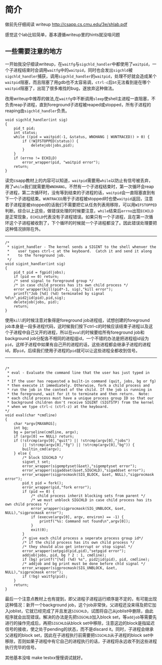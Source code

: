 # 简介
做前先仔细阅读 writeup http://csapp.cs.cmu.edu/3e/shlab.pdf

感觉这个lab比较简单，基本遵循writeup里的hints就没啥问题

## 一些需要注意的地方
一开始我没仔细读writeup，在`waitfg`与`sigchld_handler`中都使用了`waitpid`，一个子进程结束时会调用`waitfg`中的`waitpid`，同时也会发出`sigchld`被`sigchld_handler`捕获，调用`sigchld_handler`的`waitpid`，处理不好就会造成某个`waitpid`阻塞，而且阻塞了用gdb也不太容易调，`ctrl-c`后`bt`无法看到是在哪个`waitpid`阻塞了，出现了很多难找的bug，遂放弃这种做法。

改用writeup中推荐的做法,在`waitfg`中不断调用`sleep`使shell主进程一直阻塞，不负责reap子进程，直到foreground子进程被reaped或stopped，所有子进程的reaping由`sigchld_handler`负责。

```
void sigchld_handler(int sig) 
{
	pid_t pid;
	int status;
	while ((pid = waitpid(-1, &status, WNOHANG | WUNTRACED)) > 0) {
		if (!WIFSTOPPED(status)) {
			deletejob(jobs,pid);
		}
	}
	if (errno != ECHILD)
		error_wrapper(pid, "waitpid error");
    return;
}
```

读完csapp教材上的内容可以知道，`waitpid`需要用`while`以防止有信号被丢弃，用了`while`我们就需要用`WNOHANG`，不然有一个子进程结束时，第一次循环会reap子进程，第二次循环时，没有等到结束的子进程的话，`waitpid`会一直阻塞直到有下一个子进程结束。`WUNTRACED`用于子进程被stopped时也使`waitpid`返回，注意若子进程是被stopped的话我们不需要把它从任务列表用移除，可以用`WIFSTOPPED`判断。综合以上这些，做错误处理的时候要注意，`while`结束后`errno`出现`ECHILD`是正常现象，`ECHILD`代表没有子进程错误。如果只有一个子进程，且在第一次循环这个子进程被收割了，下个循环的时候就一个子进程都没了。因此错误处理要把这种情况排除在外。
***
```
/* 
 * sigint_handler - The kernel sends a SIGINT to the shell whenver the
 *    user types ctrl-c at the keyboard.  Catch it and send it along
 *    to the foreground job.  
 */
void sigint_handler(int sig) 
{
	pid_t pid = fgpid(jobs);
	if (pid == 0) return;
	/* send signal to foreground group */
	/* in case child process has its own child process */
	error_wrapper(kill(pid*-1, sig),"kill error");
	printf("Job [%d] (%d) terminated by signal %d\n",pid2jid(pid),pid,sig); 
	deletejob(jobs, pid);
    return;
}
```

使用`kill`的时候注意对象得是foreground job进程组，试想创建的foreground job本身是一段多进程代码，这时候我们按下ctrl-c的时候应该结束子进程以及这个子进程中自己又开的进程，所以在`eval`的时候要给所有foreground job和background job分配各不相同的进程组id，一个不错的办法是把进程组id设为`pid`，这样子进程中如果有自己开的进程的话，这些进程都会继承子进程的进程id，即`pid`，后续我们使用子进程的`pid`就可以让这些进程全都收到信号。

***

```
  
/* 
 * eval - Evaluate the command line that the user has just typed in
 * 
 * If the user has requested a built-in command (quit, jobs, bg or fg)
 * then execute it immediately. Otherwise, fork a child process and
 * run the job in the context of the child. If the job is running in
 * the foreground, wait for it to terminate and then return.  Note:
 * each child process must have a unique process group ID so that our
 * background children don't receive SIGINT (SIGTSTP) from the kernel
 * when we type ctrl-c (ctrl-z) at the keyboard.  
*/
void eval(char *cmdline) 
{
	char *argv[MAXARGS];
	int bg;
	bg = parseline(cmdline, argv);
	if (argv[0] == NULL) return;	
	if (!strcmp(argv[0],"quit") || !strcmp(argv[0],"jobs")
		|| !strcmp(argv[0],"fg") || !strcmp(argv[0],"bg")) {
		builtin_cmd(argv);
	} else {
		/* block SIGCHLD */
		sigset_t set;
		error_wrapper(sigemptyset(&set),"sigemptyset error");
		error_wrapper(sigaddset(&set,SIGCHLD),"sigaddset error");
		error_wrapper(sigprocmask(SIG_BLOCK, &set, NULL),"sigprocmask error"); 
		pid_t pid = fork();
		error_wrapper(pid,"fork error");
		if (pid == 0) {
			/* child process inherit blocking sets from parent */
			/* we must unblock SIGCHLD in case child process has its own child process */
			error_wrapper(sigprocmask(SIG_UNBLOCK, &set, NULL),"sigprocmask error");
			if (execve(argv[0], argv, environ) == -1) {
				printf("%s: Command not found\n",argv[0]);
			}
			exit(0);
		}
		/* give each child process a seperate process group id*/
		/* if the child process has its own child process */
		/* they should also get interrupt or stop signal */
		error_wrapper(setpgid(pid,pid),"setpgid error");
		addjob(jobs, pid, bg ? 2 : 1, cmdline);
		if (bg) printf("[%d] (%d) %s", pid2jid(pid), pid, cmdline);
		/* addjob and bg print must be done before chld signal */
		error_wrapper(sigprocmask(SIG_UNBLOCK, &set, NULL),"sigprocmask error");
		if (!bg) waitfg(pid);
	}
    return;
}
```
最后一个注意点教材上也有提到，即父进程子进程运行顺序是不定的，有可能出现这种情况：新开一个background job，这个job非常快，父进程还没来得及把它加入joblist，它就已经完成了并且发送`SIGCHLD`，试图将自己从joblist中删除，由此程序就会出现错误。解决的办法是先把`SIGCHLD`加入block set，等`addjob`等需要先进行的操作完成后，再把`SIGCHLD`从block set中移除，注意这边的block是指延迟信号的接收，使之处于pending的状态，而不是discard it。同时，子进程会继承父进程的block set，因此在子进程执行前需要把`SIGCHLD`从子进程的block set中移除，否则如果子进程中有它自己的进程执行的话，子进程将永远收不到这些进程执行完毕的信号。


其他基本没啥 make testxx慢慢调试就好。

